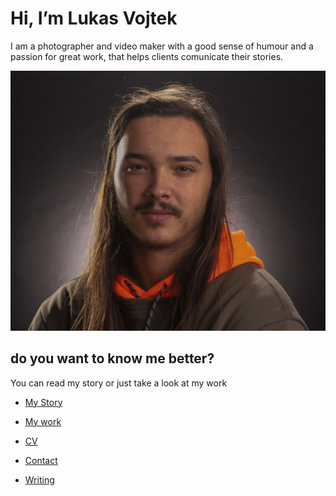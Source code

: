 # Hi, I’m Lukas Vojtek
I am a photographer and video maker with a good sense of humour and a passion for great work, that helps clients comunicate their stories.

![Hi thats me](/portret2.jpg) 
## do you want to know me better?
You can read my story or just take a look at my work

- [My Story](/aboutme.md) <!-- Step out of this folder and link to your home page. See: Step 2 -->
- [My work](/work.md)
- [CV](CV.md)
- [Contact](Contact.md)

- [Writing](Writing.md)


